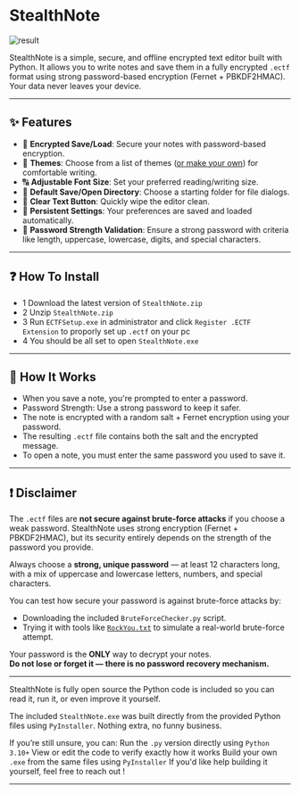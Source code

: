 # StealthNote
![result](https://github.com/user-attachments/assets/9706fabc-eb83-4da7-9670-db3e21e43a8c)

StealthNote is a simple, secure, and offline encrypted text editor built with Python. It allows you to write notes and save them in a fully encrypted `.ectf` format using strong password-based encryption (Fernet + PBKDF2HMAC). Your data never leaves your device.

---

## ✨ Features

- 💾 **Encrypted Save/Load**: Secure your notes with password-based encryption.
- 🌙 **Themes**: Choose from a list of themes ([or make your own](https://docs.google.com/document/d/1Spz25jdI6UEGjVUOZ90Up5fQTI3quWvMlBbPqFUWrQs/edit?usp=sharing)) for comfortable writing.
- 🔠 **Adjustable Font Size**: Set your preferred reading/writing size.
- 📂 **Default Save/Open Directory**: Choose a starting folder for file dialogs.
- 🧹 **Clear Text Button**: Quickly wipe the editor clean.
- 🔧 **Persistent Settings**: Your preferences are saved and loaded automatically.
- 🔐 **Password Strength Validation**: Ensure a strong password with criteria like length, uppercase, lowercase, digits, and special characters.

---

## ❓ How To Install
- 1 Download the latest version of `StealthNote.zip`
- 2 Unzip `StealthNote.zip`
- 3 Run `ECTFSetup.exe` in administrator and click `Register .ECTF Extension` to proporly set up `.ectf` on your pc
- 4 You should be all set to open `StealthNote.exe`
---

## 🔐 How It Works

- When you save a note, you're prompted to enter a password.
- Password Strength: Use a strong password to keep it safer.
- The note is encrypted with a random salt + Fernet encryption using your password.
- The resulting `.ectf` file contains both the salt and the encrypted message.
- To open a note, you must enter the same password you used to save it.

---

## ❗ Disclaimer

The `.ectf` files are **not secure against brute-force attacks** if you choose a weak password. StealthNote uses strong encryption (Fernet + PBKDF2HMAC), but its security entirely depends on the strength of the password you provide.

Always choose a **strong, unique password** — at least 12 characters long, with a mix of uppercase and lowercase letters, numbers, and special characters.

You can test how secure your password is against brute-force attacks by:

- Downloading the included `BruteForceChecker.py` script.
- Trying it with tools like [`RockYou.txt`](https://github.com/brannondorsey/naive-hashcat/releases) to simulate a real-world brute-force attempt.


Your password is the **ONLY** way to decrypt your notes.  
**Do not lose or forget it — there is no password recovery mechanism.**

---

StealthNote is fully open source  the Python code is included so you can read it, run it, or even improve it yourself.

The included `StealthNote.exe` was built directly from the provided Python files using `PyInstaller`. Nothing extra, no funny business.

If you’re still unsure, you can:
Run the `.py` version directly using `Python 3.10+`
View or edit the code to verify exactly how it works
Build your own `.exe` from the same files using `PyInstaller`
If you'd like help building it yourself, feel free to reach out !

---
